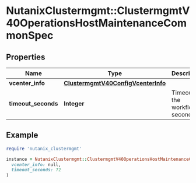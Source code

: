 # NutanixClustermgmt::ClustermgmtV40OperationsHostMaintenanceCommonSpec

## Properties

| Name | Type | Description | Notes |
| ---- | ---- | ----------- | ----- |
| **vcenter_info** | [**ClustermgmtV40ConfigVcenterInfo**](ClustermgmtV40ConfigVcenterInfo.md) |  | [optional] |
| **timeout_seconds** | **Integer** | Timeout for the workflow in seconds. | [optional] |

## Example

```ruby
require 'nutanix_clustermgmt'

instance = NutanixClustermgmt::ClustermgmtV40OperationsHostMaintenanceCommonSpec.new(
  vcenter_info: null,
  timeout_seconds: 72
)
```

